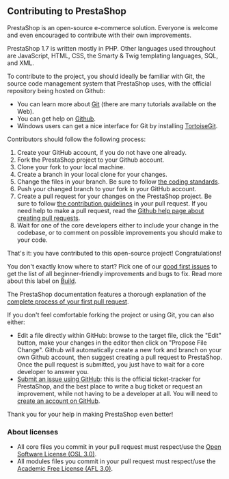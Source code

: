 Contributing to PrestaShop
--------------------------

PrestaShop is an open-source e-commerce solution. Everyone is welcome and even encouraged to contribute with their own improvements.

PrestaShop 1.7 is written mostly in PHP. Other languages used throughout are JavaScript, HTML, CSS, the Smarty & Twig templating languages, SQL, and XML.

To contribute to the project, you should ideally be familiar with Git, the source code management system that PrestaShop uses, with the official repository being hosted on Github: 
* You can learn more about [Git](https://try.github.io/) (there are many tutorials available on the Web).
* You can get help on [Github](https://help.github.com/).
* Windows users can get a nice interface for Git by installing [TortoiseGit](https://tortoisegit.org/).

Contributors should follow the following process:

1. Create your GitHub account, if you do not have one already.
2. Fork the PrestaShop project to your Github account.
3. Clone your fork to your local machine.
4. Create a branch in your local clone for your changes.
5. Change the files in your branch. Be sure to follow [the coding standards][1].
6. Push your changed branch to your fork in your GitHub account.
7. Create a pull request for your changes on the PrestaShop project. Be sure to follow [the contribution guidelines][2] in your pull request. If you need help to make a pull request, read the [Github help page about creating pull requests][3].
8. Wait for one of the core developers either to include your change in the codebase, or to comment on possible improvements you should make to your code.

That's it: you have contributed to this open-source project! Congratulations!

You don't exactly know where to start? Pick one of our [good first issues][9] to get the list of all beginner-friendly improvements and bugs to fix. Read more about this label on [Build][10].

The PrestaShop documentation features a thorough explanation of the [complete process of your first pull request][4].

If you don't feel comfortable forking the project or using Git, you can also either:
* Edit a file directly within GitHub: browse to the target file, click the "Edit" button, make your changes in the editor then click on "Propose File Change". Github will automatically create a new fork and branch on your own Github account, then suggest creating a pull request to PrestaShop. Once the pull request is submitted, you just have to wait for a core developer to answer you.
* [Submit an issue using GitHub][5]: this is the official ticket-tracker for PrestaShop, and the best place to write a bug ticket or request an improvement, while not having to be a developer at all. You will need to [create an account on GitHub][6].

Thank you for your help in making PrestaShop even better!


### About licenses

* All core files you commit in your pull request must respect/use the [Open Software License (OSL 3.0)][7].
* All modules files you commit in your pull request must respect/use the [Academic Free License (AFL 3.0)][8].


[1]: https://devdocs.prestashop.com/1.7/development/coding-standards/
[2]: https://devdocs.prestashop.com/1.7/contribute/contribution-guidelines/
[3]: https://help.github.com/articles/using-pull-requests
[4]: https://devdocs.prestashop.com/1.7/contribute/contribute-pull-requests/
[5]: https://github.com/PrestaShop/PrestaShop/issues/new/choose
[6]: https://github.com/join
[7]: https://opensource.org/licenses/OSL-3.0
[8]: https://opensource.org/licenses/AFL-3.0
[9]: https://github.com/PrestaShop/PrestaShop/issues?q=is%3Aissue+is%3Aopen+label%3A%22good+first+issue%22
[10]: https://build.prestashop.com/news/a-definition-of-the-good-first-issue-label
